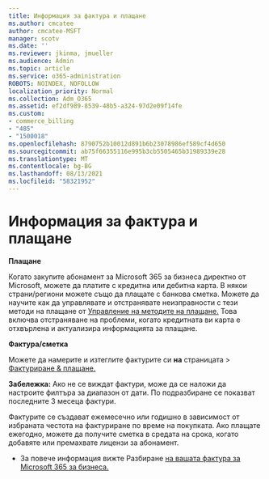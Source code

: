 ```yaml
---
title: Информация за фактура и плащане
ms.author: cmcatee
author: cmcatee-MSFT
manager: scotv
ms.date: ''
ms.reviewer: jkinma, jmueller
ms.audience: Admin
ms.topic: article
ms.service: o365-administration
ROBOTS: NOINDEX, NOFOLLOW
localization_priority: Normal
ms.collection: Adm_O365
ms.assetid: ef2df989-8539-48b5-a324-97d2e09f14fe
ms.custom:
- commerce_billing
- "485"
- "1500018"
ms.openlocfilehash: 8790752b10012d891b6b23078986ef589cf4d650
ms.sourcegitcommit: ab75f66355116e995b3cb5505465b31989339e28
ms.translationtype: MT
ms.contentlocale: bg-BG
ms.lasthandoff: 08/13/2021
ms.locfileid: "58321952"
---
```

# <a name="invoice-and-payment-information"></a>Информация за фактура и плащане

**Плащане**

Когато закупите абонамент за Microsoft 365 за бизнеса директно от Microsoft, можете да платите с кредитна или дебитна карта.  В някои страни/региони можете също да плащате с банкова сметка.  Можете да научите как да управлявате и отстранявате неизправности с тези методи на плащане от [Управление на методите на плащане.](https://docs.microsoft.com/microsoft-365/commerce/billing-and-payments/manage-payment-methods) Това включва отстраняване на проблеми, когато кредитната ви карта е отхвърлена и актуализира информацията за плащане.

**Фактура/сметка**

Можете да намерите и изтеглите фактурите си **на** страницата  >  [Фактуриране & плащане.](https://go.microsoft.com/fwlink/p/?linkid=848039)  

**Забележка:** Ако не се виждат фактури, може да се наложи да настроите филтъра за диапазон от дати.  По подразбиране се показват последните 3 месеца фактури.

Фактурите се създават ежемесечно или годишно в зависимост от избраната честота на фактуриране по време на покупката.  Ако плащате ежегодно, можете да получите сметка в средата на срока, когато добавяте или премахвате лицензи за абонамент.

- За повече информация вижте Разбиране [на вашата фактура за Microsoft 365 за бизнеса.](https://docs.microsoft.com/microsoft-365/commerce/billing-and-payments/understand-your-invoice2)